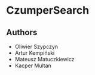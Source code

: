 # CzumperSearch

## Authors
- Oliwier Szypczyn
- Artur Kempiński
- Mateusz Matuczkiewicz
- Kacper Multan
